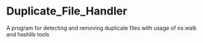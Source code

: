 # Duplicate_File_Handler

A program for detecting and removing duplicate files with usage of os.walk and hashlib tools
